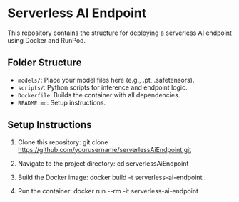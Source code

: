 # Serverless AI Endpoint

This repository contains the structure for deploying a serverless AI endpoint using Docker and RunPod.

## Folder Structure

- `models/`: Place your model files here (e.g., .pt, .safetensors).
- `scripts/`: Python scripts for inference and endpoint logic.
- `Dockerfile`: Builds the container with all dependencies.
- `README.md`: Setup instructions.

## Setup Instructions

1. Clone this repository:
   git clone https://github.com/yourusername/serverlessAiEndpoint.git

2. Navigate to the project directory:
   cd serverlessAiEndpoint

3. Build the Docker image:
   docker build -t serverless-ai-endpoint .

4. Run the container:
   docker run --rm -it serverless-ai-endpoint
